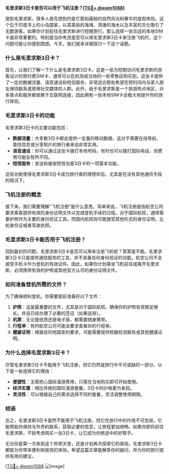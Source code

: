 **毛里求斯3日卡是否可以用于飞机注册？[[TG💪+ @esim1088](https://t.me/s/esim1088)]**

提到毛里求斯，很多人首先想到的是它那如画般的自然风光和奢华的度假体验。这个位于印度洋上的小岛国家，以其美丽的海滩、清澈的海水以及丰富的文化吸引了无数游客。如果你计划前往毛里求斯进行短期旅行，那么选择一张合适的本地SIM卡是非常重要的。特别是当你考虑是否可以用毛里求斯3日卡来注册飞机时，这个问题可能让你感到困惑。今天，我们就来详细探讨一下这个话题。

### 什么是毛里求斯3日卡？

首先，让我们了解一下什么是毛里求斯3日卡。这是一张为短期访问毛里求斯的游客设计的预付费SIM卡，通常可以在机场或当地的一些零售店购买到。这张卡提供了一定的数据流量、语音通话和短信服务，非常适合那些希望在短时间内与家人朋友保持联系或使用社交媒体的人群。此外，由于毛里求斯是一个旅游热点地区，许多景点和服务都依赖于互联网连接，因此拥有一张本地SIM卡会极大地提升你的旅行体验。

### 毛里求斯3日卡的功能

毛里求斯3日卡的主要功能包括：

- **数据流量**：大多数3日卡都会提供一定量的移动数据，这对于需要在线导航、查找信息或分享照片的旅行者来说非常实用。
- **语音通话**：你可以通过这张卡拨打本地号码，有时也可以拨打国际电话，但费用可能会有所不同。
- **短信服务**：发送和接收短信也是3日卡的一项基本功能。

这些功能使得毛里求斯3日卡成为旅行者的理想伴侣，尤其是在没有其他通讯手段的情况下。

### 飞机注册的概念

接下来，我们需要理解“飞机注册”是什么意思。简单来说，飞机注册是指航空公司要求乘客提供有效的身份证明文件以完成登机手续的过程。对于国际航班，通常需要护照作为主要的身份验证工具。而国内航班则可能接受其他形式的身份证明，比如身份证或者驾驶执照。

### 毛里求斯3日卡能否用于飞机注册？

回到最初的问题，毛里求斯3日卡是否可以用来注册飞机呢？答案是不能。毛里求斯3日卡只是提供通信服务的工具，并不具备任何身份验证的功能。航空公司不会接受手机卡作为登机的有效证件。因此，如果你计划乘坐飞机前往或离开毛里求斯，必须携带有效的护照或其他官方认可的身份证明文件。

### 如何准备登机所需的文件？

为了确保顺利登机，你需要提前准备好以下文件：

1. **护照**：这是最重要的文件，尤其是对于国际航班。确保你的护照有效期足够长，并且已经办理了必要的签证（如果适用）。
2. **机票**：无论是纸质还是电子版，都需要随身携带。
3. **行程单**：有时航空公司可能会要求查看你的行程单。
4. **健康证明**：根据目的地国家的要求，可能需要提供核酸检测报告或其他健康证明。

### 为什么选择毛里求斯3日卡？

尽管毛里求斯3日卡不能用于飞机注册，但它仍然是旅行中不可或缺的一部分。以下是一些选择它的理由：

- **便捷性**：无需担心国际漫游费用，只需在当地购买即可开始使用。
- **经济实惠**：相比传统的国际漫游套餐，3日卡的价格更为亲民。
- **灵活性**：可以根据自己的需求选择不同的套餐，灵活调整使用期限。

### 结语

总之，毛里求斯3日卡虽然不能用于飞机注册，但它在旅行中的作用不可忽视。它能帮助你保持与外界的联系，获取必要的信息，让旅程更加顺畅。如果你即将前往毛里求斯，不妨考虑购买一张3日卡，让它成为你旅途中的好帮手。

无论你是第一次来到这个热带天堂，还是计划再次探索它的美丽，毛里求斯3日卡都能为你带来便利和愉悦的体验。希望这篇文章能解答你的疑问，并为你的旅行提供有用的建议。

[[TG💪+ @esim1088](https://t.me/s/esim1088) ![Image](https://i.postimg.cc/4NQfJmqS/Snipaste-2025-05-13-00-14-12.png)]